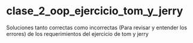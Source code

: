 # clase_2_oop_ejercicio_tom_y_jerry
Soluciones tanto correctas como incorrectas (Para revisar y entender los errores) de los requerimientos del ejercicio de tom y jerry
